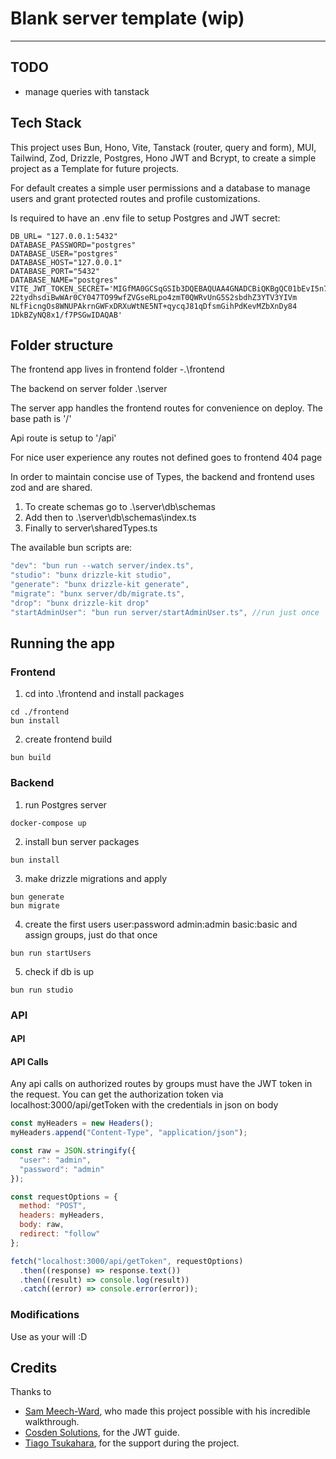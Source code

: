 # Blank server template (wip)
---
## TODO

- manage queries with tanstack

## Tech Stack

This project uses Bun, Hono, Vite, Tanstack (router, query and form), MUI, Tailwind, Zod, Drizzle, Postgres, Hono JWT and Bcrypt, to create a simple project as a Template for future projects.

For default creates a simple user permissions and a database to manage users and grant protected routes and profile customizations.

Is required to have an .env file to setup Postgres and JWT secret:

```
DB_URL= "127.0.0.1:5432"
DATABASE_PASSWORD="postgres"
DATABASE_USER="postgres"
DATABASE_HOST="127.0.0.1"
DATABASE_PORT="5432"
DATABASE_NAME="postgres"
VITE_JWT_TOKEN_SECRET='MIGfMA0GCSqGSIb3DQEBAQUAA4GNADCBiQKBgQC01bEvI5n7L4pPLdF32nVJbqSQ
22tydhsdiBwWAr0CY047TO99wfZVGseRLpo4zmT0QWRvUnG5S2sbdhZ3YTV3YIVm
NLfFicngOs8WNUPAkrnGWFxDRXuWtNE5NT+qycqJ81qDfsmGihPdKevMZbXnDy84
1DkBZyNQ8x1/f7PSGwIDAQAB'
```
## Folder structure

The frontend app lives in frontend folder
-.\frontend

The backend on server folder
.\server

The server app handles the frontend routes for convenience on deploy. The base path is '/'

Api route is setup to '/api'

For nice user experience any routes not defined goes to frontend 404 page

In order to maintain concise use of Types, the backend and frontend uses zod and are shared.

1. To create schemas go to .\server\db\schemas
2. Add then to .\server\db\schemas\index.ts
3. Finally to server\sharedTypes.ts

The available bun scripts are:
```js
"dev": "bun run --watch server/index.ts",
"studio": "bunx drizzle-kit studio",
"generate": "bunx drizzle-kit generate",
"migrate": "bunx server/db/migrate.ts",
"drop": "bunx drizzle-kit drop"
"startAdminUser": "bun run server/startAdminUser.ts", //run just once
```
   
## Running the app

### Frontend
1. cd into .\frontend and install packages
```
cd ./frontend
bun install
```
2. create frontend build
```
bun build
```

### Backend
1. run Postgres server 
```
docker-compose up
```

2. install bun server packages
```
bun install
```

3. make drizzle migrations and apply
```
bun generate
bun migrate
```
4. create the first users user:password admin:admin basic:basic and assign groups, just do that once

```
bun run startUsers
```

5. check if db is up
```
bun run studio
```

### API 

#### API


#### API Calls
Any api calls on authorized routes by groups must have the JWT token in the request.
You can get the authorization token via localhost:3000/api/getToken with the credentials in json on body

```js
const myHeaders = new Headers();
myHeaders.append("Content-Type", "application/json");

const raw = JSON.stringify({
  "user": "admin",
  "password": "admin"
});

const requestOptions = {
  method: "POST",
  headers: myHeaders,
  body: raw,
  redirect: "follow"
};

fetch("localhost:3000/api/getToken", requestOptions)
  .then((response) => response.text())
  .then((result) => console.log(result))
  .catch((error) => console.error(error));
````

### Modifications

Use as your will :D

## Credits

Thanks to
- [Sam Meech-Ward](https://www.youtube.com/watch?v=jXyTIQOfTTk), who made this project possible with his incredible walkthrough.
- [Cosden Solutions](https://www.youtube.com/watch?v=AcYF18oGn6Y), for the JWT guide.
- [Tiago Tsukahara](https://www.linkedin.com/in/tiagotsukahara/), for the support during the project.
